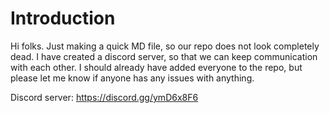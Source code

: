 # Introduction

Hi folks. Just making a quick MD file, so our repo does not look completely dead. I have created a discord server, so that we can keep communication with each other. I should already have added everyone to the repo, but please let me know if anyone has any issues with anything. 

Discord server: https://discord.gg/ymD6x8F6
